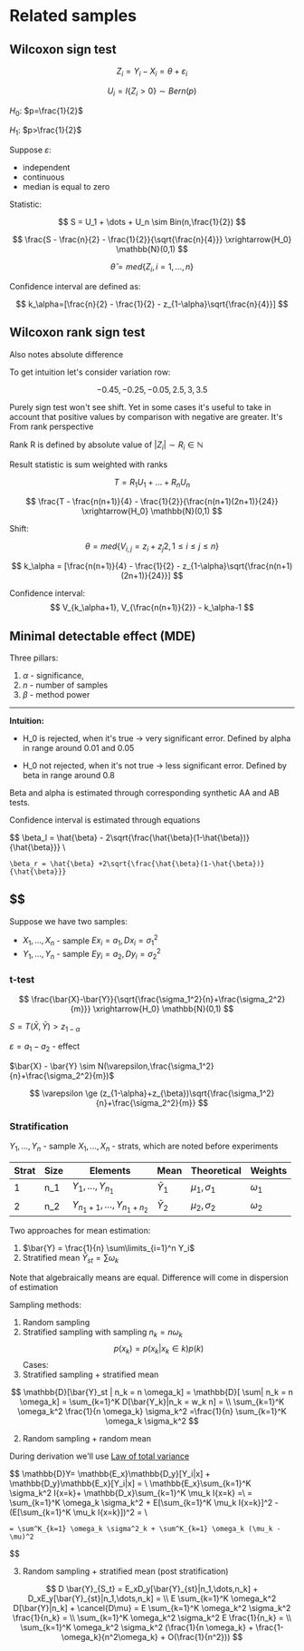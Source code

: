# Related samples

## Wilcoxon sign test 

$$
    Z_i = Y_i - X_i = \theta +\varepsilon_i
$$


$$
    U_i = I\{Z_i >0\} \sim Bern(p)
$$

$H_0$: $p=\frac{1}{2}$

$H_1$: $p>\frac{1}{2}$

Suppose $\varepsilon$:
- independent 
- continuous 
- median is equal to zero

Statistic:

$$
    S = U_1 + \dots + U_n \sim Bin(n,\frac{1}{2})
$$

$$
    \frac{S - \frac{n}{2} - \frac{1}{2}}{\sqrt{\frac{n}{4}}} \xrightarrow{H_0} \mathbb{N}(0,1)
$$


$$
    \hat{\theta} = med\{Z_i, i=1,\dots,n\}
$$

Confidence interval are defined as:


$$
    k_\alpha=[\frac{n}{2} - \frac{1}{2} - z_{1-\alpha}\sqrt{\frac{n}{4}}]
$$

## Wilcoxon rank sign test

Also notes absolute difference

To get intuition let's consider variation row:

$$  
    -0.45, -0.25, -0.05, 2.5, 3, 3.5
$$

Purely sign test won't see shift. Yet in some cases it's useful to take in account that positive values by comparison with negative are greater. It's From rank perspective  


Rank R is defined by absolute value of $|Z_i| \sim R_i \in \mathbb{N}$

Result statistic is sum weighted with ranks

$$
    T = R_1U_1 + \dots + R_nU_n
$$


$$
    \frac{T - \frac{n(n+1)}{4} - \frac{1}{2}}{\frac{n(n+1)(2n+1)}{24}} \xrightarrow{H_0} \mathbb{N}(0,1)
$$

Shift:


$$
    \theta = med\{V_{i,j} = {z_i +z_j}{2}, 1 \le i \le j \le n\} 
$$

$$
    k_\alpha = [\frac{n(n+1)}{4} - \frac{1}{2} - z_{1-\alpha}\sqrt{\frac{n(n+1)(2n+1)}{24}}]
$$

Confidence interval:
$$
    V_{k_\alpha+1}, V_{\frac{n(n+1)}{2}} - k_\alpha-1
$$

## Minimal detectable effect (MDE)

Three pillars:

1. $\alpha$ - significance,
2. $n$ - number of samples
3.  $\beta$ - method power

---
**Intuition:**

- H_0 is rejected, when it's true  -> very significant error. Defined by alpha in range around 0.01 and 0.05

- H_0 not rejected, when it's not true -> less significant error.  Defined by beta in range around 0.8



Beta and alpha is estimated through corresponding synthetic AA and AB tests.

Confidence interval is estimated through equations

$$
    \beta_l = \hat{\beta} - 2\sqrt{\frac{\hat{\beta}(1-\hat{\beta})}{\hat{\beta}}} \\
    
    \beta_r = \hat{\beta} +2\sqrt{\frac{\hat{\beta}(1-\hat{\beta})}{\hat{\beta}}}
$$
---
Suppose we have two samples:
- $X_1, \dots, X_n$ - sample $Ex_i=a_1, Dx_i=\sigma_1^2$ 
- $Y_1, \dots, Y_n$ - sample $Ey_i=a_2, Dy_i=\sigma_2^2$ 

### t-test
$$
\frac{\bar{X}-\bar{Y}}{\sqrt{\frac{\sigma_1^2}{n}+\frac{\sigma_2^2}{m}}} \xrightarrow{H_0} \mathbb{N}(0,1)
$$

$S={T(\bar{X},\bar{Y}) > z_{1-\alpha}}$

$\varepsilon = a_1 - a_2$ - effect

$\bar{X} - \bar{Y} \sim N(\varepsilon,\frac{\sigma_1^2}{n}+\frac{\sigma_2^2}{m})$

$$
    \varepsilon \ge (z_{1-\alpha}+z_{\beta})\sqrt{\frac{\sigma_1^2}{n}+\frac{\sigma_2^2}{m}}
$$

### Stratification 

$Y_1, \dots, Y_n$ - sample 
$X_1, \dots, X_n$ - strats, which are noted before experiments

|Strat| Size| Elements| Mean| Theoretical| Weights|
|-----|-----|----|-------| ---|---|
|1| n_1| $Y_1, \dots,Y_{n_1}$| $\bar{Y}_1$| $\mu_1,\sigma_1$| $\omega_1$ |
|2| n_2| $Y_{n_1+1}, \dots,Y_{n_1+n_2}$| $\bar{Y}_2$| $\mu_2,\sigma_2$|  $\omega_2$ |

Two approaches for mean estimation:
1. $\bar{Y} = \frac{1}{n} \sum\limits_{i=1}^n Y_i$
2. Stratified mean $\bar{Y}_{st} =\sum\limits \omega_k$

Note that algebraically means are equal. Difference will come in dispersion of estimation

Sampling methods:
1. Random sampling
2. Stratified sampling with sampling $n_k = n  \omega_k$
$$
    p(x_k) = p(x_k| x_k \in k) p(k)
$$
Cases:
1. Stratified sampling +  stratified mean

$$
    \mathbb{D}[\bar{Y}_st | n_k = n \omega_k] = \mathbb{D}[ \sum| n_k = n \omega_k] = 
    \sum_{k=1}^K D[\bar{Y_k}|n_k = w_k n] = \\ 
    \sum_{k=1}^K \omega_k^2 \frac{1}{n \omega_k} \sigma_k^2 =\frac{1}{n} \sum_{k=1}^K \omega_k \sigma_k^2 
$$

2. Random sampling + random mean

During derivation we'll use [Law of total variance](https://ru.wikibrief.org/wiki/Law_of_total_variance)


$$
    \mathbb{D}Y= \mathbb{E_x}\mathbb{D_y}[Y_i|x] + \mathbb{D_y}\mathbb{E_x}[Y_i|x] = \\
    \mathbb{E_x}\sum_{k=1}^K \sigma_k^2 I\{x=k\}+
    \mathbb{D_x}\sum_{k=1}^K \mu_k I\{x=k\} =\\
    = \sum_{k=1}^K \omega_k \sigma_k^2 + E[\sum_{k=1}^K \mu_k I\{x=k\}]^2 -(E[\sum_{k=1}^K \mu_k I\{x=k\}])^2 = \\

    = \sum^K_{k=1} \omega_k \sigma^2_k + \sum^K_{k=1} \omega_k (\mu_k - \mu)^2
$$

3. Random sampling + stratified mean (post stratification)

$$
    D \bar{Y}_{S_t} = E_xD_y[\bar{Y}_{st}|n_1,\dots,n_k] +  D_xE_y[\bar{Y}_{st}|n_1,\dots,n_k] = \\
    E \sum_{k=1}^K \omega_k^2 D[\bar{Y}|n_k] + \cancel{D\mu} = E \sum_{k=1}^K \omega_k^2 \sigma_k^2 \frac{1}{n_k} = \\ \sum_{k=1}^K \omega_k^2 \sigma_k^2 E \frac{1}{n_k} = \\
    \sum_{k=1}^K \omega_k^2 \sigma_k^2 (\frac{1}{n \omega_k} + \frac{1-\omega_k}{n^2\omega_k} + O(\frac{1}{n^2}))
$$